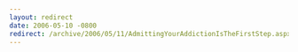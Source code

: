 ```yaml
---
layout: redirect
date: 2006-05-10 -0800
redirect: /archive/2006/05/11/AdmittingYourAddictionIsTheFirstStep.aspx/
---
```

